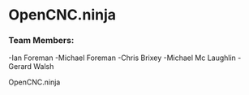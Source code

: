 # OpenCNC.ninja

### Team Members:
-Ian Foreman
-Michael Foreman
-Chris Brixey
-Michael Mc Laughlin
-Gerard Walsh

OpenCNC.ninja

